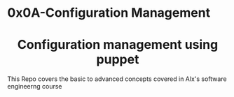 # 0x0A-Configuration Management

<h1 align='center'> Configuration management using puppet </h1>

This Repo covers the basic to advanced concepts covered in Alx's software engineerng course
